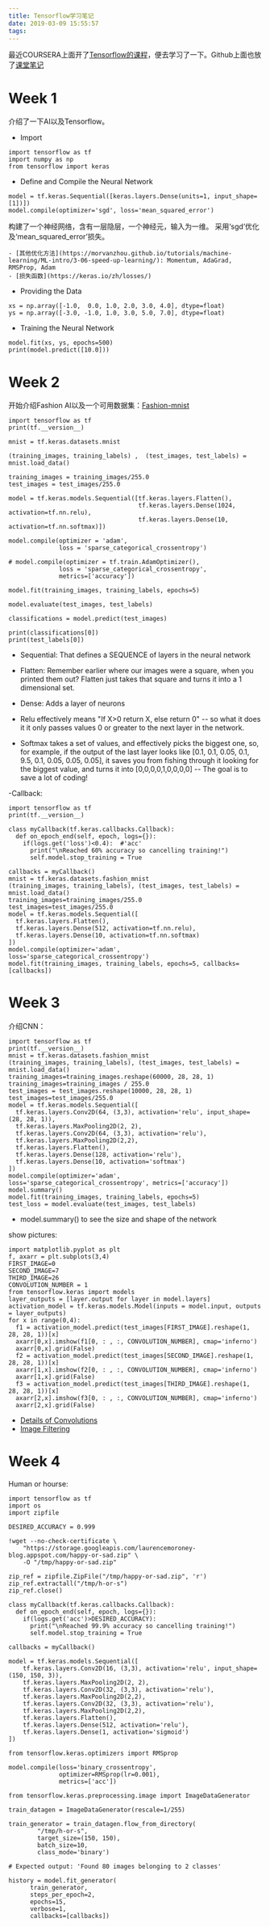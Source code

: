 ```yaml
---
title: Tensorflow学习笔记
date: 2019-03-09 15:55:57
tags:
---
```

最近COURSERA上面开了[Tensorflow的课程](https://www.coursera.org/learn/introduction-tensorflow/home/welcome)，便去学习了一下。Github上面也放了[课堂笔记](https://github.com/lmoroney/dlaicourse)

# Week 1
介绍了一下AI以及Tensorflow。
- Import
```
import tensorflow as tf
import numpy as np
from tensorflow import keras
```

- Define and Compile the Neural Network
```
model = tf.keras.Sequential([keras.layers.Dense(units=1, input_shape=[1])])
model.compile(optimizer='sgd', loss='mean_squared_error')
```
构建了一个神经网络，含有一层隐层，一个神经元，输入为一维。
采用‘sgd’优化及‘mean_squared_error’损失。

	- [其他优化方法](https://morvanzhou.github.io/tutorials/machine-learning/ML-intro/3-06-speed-up-learning/): Momentum, AdaGrad, RMSProp, Adam
	- [损失函数](https://keras.io/zh/losses/)

- Providing the Data
```
xs = np.array([-1.0,  0.0, 1.0, 2.0, 3.0, 4.0], dtype=float)
ys = np.array([-3.0, -1.0, 1.0, 3.0, 5.0, 7.0], dtype=float)
```

- Training the Neural Network
```
model.fit(xs, ys, epochs=500)
print(model.predict([10.0]))
```

# Week 2
开始介绍Fashion AI以及一个可用数据集：[Fashion-mnist](https://github.com/zalandoresearch/fashion-mnist)
```
import tensorflow as tf
print(tf.__version__)

mnist = tf.keras.datasets.mnist

(training_images, training_labels) ,  (test_images, test_labels) = mnist.load_data()

training_images = training_images/255.0
test_images = test_images/255.0

model = tf.keras.models.Sequential([tf.keras.layers.Flatten(),
                                    tf.keras.layers.Dense(1024, activation=tf.nn.relu),
                                    tf.keras.layers.Dense(10, activation=tf.nn.softmax)])

model.compile(optimizer = 'adam',
              loss = 'sparse_categorical_crossentropy')

# model.compile(optimizer = tf.train.AdamOptimizer(),
              loss = 'sparse_categorical_crossentropy',
              metrics=['accuracy'])

model.fit(training_images, training_labels, epochs=5)

model.evaluate(test_images, test_labels)

classifications = model.predict(test_images)

print(classifications[0])
print(test_labels[0])
```
- Sequential: That defines a SEQUENCE of layers in the neural network

- Flatten: Remember earlier where our images were a square, when you printed them out? Flatten just takes that square and turns it into a 1 dimensional set.

- Dense: Adds a layer of neurons

- Relu effectively means "If X>0 return X, else return 0" -- so what it does it it only passes values 0 or greater to the next layer in the network.

- Softmax takes a set of values, and effectively picks the biggest one, so, for example, if the output of the last layer looks like [0.1, 0.1, 0.05, 0.1, 9.5, 0.1, 0.05, 0.05, 0.05], it saves you from fishing through it looking for the biggest value, and turns it into [0,0,0,0,1,0,0,0,0] -- The goal is to save a lot of coding!

-Callback:
```
import tensorflow as tf
print(tf.__version__)

class myCallback(tf.keras.callbacks.Callback):
  def on_epoch_end(self, epoch, logs={}):
    if(logs.get('loss')<0.4):  #'acc'
      print("\nReached 60% accuracy so cancelling training!")
      self.model.stop_training = True

callbacks = myCallback()
mnist = tf.keras.datasets.fashion_mnist
(training_images, training_labels), (test_images, test_labels) = mnist.load_data()
training_images=training_images/255.0
test_images=test_images/255.0
model = tf.keras.models.Sequential([
  tf.keras.layers.Flatten(),
  tf.keras.layers.Dense(512, activation=tf.nn.relu),
  tf.keras.layers.Dense(10, activation=tf.nn.softmax)
])
model.compile(optimizer='adam', loss='sparse_categorical_crossentropy')
model.fit(training_images, training_labels, epochs=5, callbacks=[callbacks])
```

# Week 3
介绍CNN：
```
import tensorflow as tf
print(tf.__version__)
mnist = tf.keras.datasets.fashion_mnist
(training_images, training_labels), (test_images, test_labels) = mnist.load_data()
training_images=training_images.reshape(60000, 28, 28, 1)
training_images=training_images / 255.0
test_images = test_images.reshape(10000, 28, 28, 1)
test_images=test_images/255.0
model = tf.keras.models.Sequential([
  tf.keras.layers.Conv2D(64, (3,3), activation='relu', input_shape=(28, 28, 1)),
  tf.keras.layers.MaxPooling2D(2, 2),
  tf.keras.layers.Conv2D(64, (3,3), activation='relu'),
  tf.keras.layers.MaxPooling2D(2,2),
  tf.keras.layers.Flatten(),
  tf.keras.layers.Dense(128, activation='relu'),
  tf.keras.layers.Dense(10, activation='softmax')
])
model.compile(optimizer='adam', loss='sparse_categorical_crossentropy', metrics=['accuracy'])
model.summary()
model.fit(training_images, training_labels, epochs=5)
test_loss = model.evaluate(test_images, test_labels)
```
- model.summary() to see the size and shape of the network

show pictures:
```
import matplotlib.pyplot as plt
f, axarr = plt.subplots(3,4)
FIRST_IMAGE=0
SECOND_IMAGE=7
THIRD_IMAGE=26
CONVOLUTION_NUMBER = 1
from tensorflow.keras import models
layer_outputs = [layer.output for layer in model.layers]
activation_model = tf.keras.models.Model(inputs = model.input, outputs = layer_outputs)
for x in range(0,4):
  f1 = activation_model.predict(test_images[FIRST_IMAGE].reshape(1, 28, 28, 1))[x]
  axarr[0,x].imshow(f1[0, : , :, CONVOLUTION_NUMBER], cmap='inferno')
  axarr[0,x].grid(False)
  f2 = activation_model.predict(test_images[SECOND_IMAGE].reshape(1, 28, 28, 1))[x]
  axarr[1,x].imshow(f2[0, : , :, CONVOLUTION_NUMBER], cmap='inferno')
  axarr[1,x].grid(False)
  f3 = activation_model.predict(test_images[THIRD_IMAGE].reshape(1, 28, 28, 1))[x]
  axarr[2,x].imshow(f3[0, : , :, CONVOLUTION_NUMBER], cmap='inferno')
  axarr[2,x].grid(False)
```

- [Details of Convolutions](https://colab.research.google.com/github/lmoroney/dlaicourse/blob/master/Course%201%20-%20Part%206%20-%20Lesson%203%20-%20Notebook.ipynb#scrollTo=kDHjf-ehaBqm)
- [Image Filtering](https://lodev.org/cgtutor/filtering.html)

# Week 4
Human or hourse:
```
import tensorflow as tf
import os
import zipfile

DESIRED_ACCURACY = 0.999

!wget --no-check-certificate \
    "https://storage.googleapis.com/laurencemoroney-blog.appspot.com/happy-or-sad.zip" \
    -O "/tmp/happy-or-sad.zip"

zip_ref = zipfile.ZipFile("/tmp/happy-or-sad.zip", 'r')
zip_ref.extractall("/tmp/h-or-s")
zip_ref.close()

class myCallback(tf.keras.callbacks.Callback):
  def on_epoch_end(self, epoch, logs={}):
    if(logs.get('acc')>DESIRED_ACCURACY):
      print("\nReached 99.9% accuracy so cancelling training!")
      self.model.stop_training = True

callbacks = myCallback()

model = tf.keras.models.Sequential([
    tf.keras.layers.Conv2D(16, (3,3), activation='relu', input_shape=(150, 150, 3)),
    tf.keras.layers.MaxPooling2D(2, 2),
    tf.keras.layers.Conv2D(32, (3,3), activation='relu'),
    tf.keras.layers.MaxPooling2D(2,2),
    tf.keras.layers.Conv2D(32, (3,3), activation='relu'),
    tf.keras.layers.MaxPooling2D(2,2),
    tf.keras.layers.Flatten(),
    tf.keras.layers.Dense(512, activation='relu'),
    tf.keras.layers.Dense(1, activation='sigmoid')
])

from tensorflow.keras.optimizers import RMSprop

model.compile(loss='binary_crossentropy',
              optimizer=RMSprop(lr=0.001),
              metrics=['acc'])

from tensorflow.keras.preprocessing.image import ImageDataGenerator

train_datagen = ImageDataGenerator(rescale=1/255)

train_generator = train_datagen.flow_from_directory(
        "/tmp/h-or-s",  
        target_size=(150, 150), 
        batch_size=10,
        class_mode='binary')

# Expected output: 'Found 80 images belonging to 2 classes'

history = model.fit_generator(
      train_generator,
      steps_per_epoch=2,  
      epochs=15,
      verbose=1,
      callbacks=[callbacks])
```